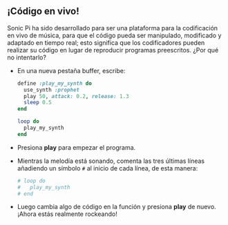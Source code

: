 ## ¡Código en vivo!

Sonic Pi ha sido desarrollado para ser una plataforma para la codificación en vivo de música, para que el código pueda ser manipulado, modificado y adaptado en tiempo real; esto significa que los codificadores pueden realizar su código en lugar de reproducir programas preescritos. ¿Por qué no intentarlo?

- En una nueva pestaña buffer, escribe:
    
    ```ruby
    define :play_my_synth do
      use_synth :prophet
      play 50, attack: 0.2, release: 1.3
      sleep 0.5
    end
    
    loop do
      play_my_synth
    end
    ```

- Presiona **play** para empezar el programa.

- Mientras la melodía está sonando, comenta las tres últimas líneas añadiendo un símbolo `#` al inicio de cada línea, de esta manera:
    
    ```ruby
    # loop do
    #   play_my_synth
    # end
    ```

- Luego cambia algo de código en la función y presiona **play** de nuevo. ¡Ahora estás realmente rockeando!